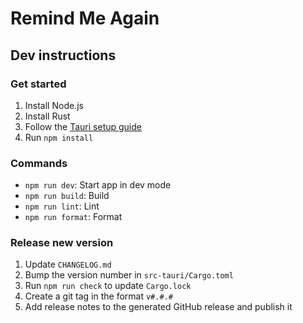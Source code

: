 # Remind Me Again

## Dev instructions

### Get started

1. Install Node.js
2. Install Rust
3. Follow the [Tauri setup guide](https://tauri.studio/en/docs/get-started/intro)
4. Run `npm install`

### Commands
- `npm run dev`: Start app in dev mode
- `npm run build`: Build
- `npm run lint`: Lint
- `npm run format`: Format

### Release new version
1. Update `CHANGELOG.md`
2. Bump the version number in `src-tauri/Cargo.toml`
3. Run `npm run check` to update `Cargo.lock`
4. Create a git tag in the format `v#.#.#`
5. Add release notes to the generated GitHub release and publish it
